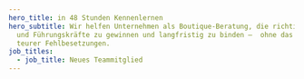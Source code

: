 ```yaml
---
hero_title: in 48 Stunden Kennenlernen
hero_subtitle: Wir helfen Unternehmen als Boutique-Beratung, die richtigen Fach-
  und Führungskräfte zu gewinnen und langfristig zu binden –  ohne das Risiko
  teurer Fehlbesetzungen.
job_titles:
  - job_title: Neues Teammitglied
---
```

